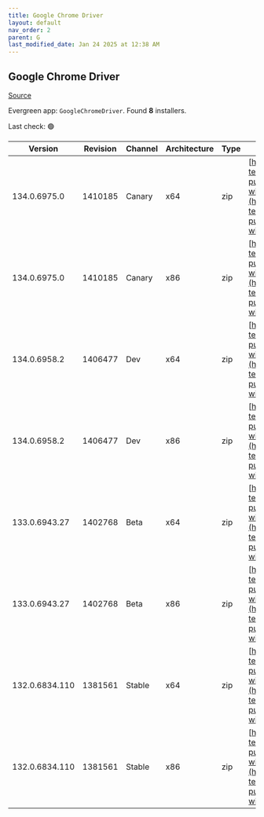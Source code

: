 ```yaml
---
title: Google Chrome Driver
layout: default
nav_order: 2
parent: G
last_modified_date: Jan 24 2025 at 12:38 AM
---
```


## Google Chrome Driver

[Source](https://googlechromelabs.github.io/chrome-for-testing/)

Evergreen app: `GoogleChromeDriver`. Found **8** installers.

Last check: 🟢

| Version        | Revision | Channel | Architecture | Type | URI                                                                                                                                                                                                          |
| -------------- | -------- | ------- | ------------ | ---- | ------------------------------------------------------------------------------------------------------------------------------------------------------------------------------------------------------------ |
| 134.0.6975.0   | 1410185  | Canary  | x64          | zip  | [https://storage.googleapis.com/chrome-for-testing-public/134.0.6975.0/win64/chromedriver-win64.zip](https://storage.googleapis.com/chrome-for-testing-public/134.0.6975.0/win64/chromedriver-win64.zip)     |
| 134.0.6975.0   | 1410185  | Canary  | x86          | zip  | [https://storage.googleapis.com/chrome-for-testing-public/134.0.6975.0/win32/chromedriver-win32.zip](https://storage.googleapis.com/chrome-for-testing-public/134.0.6975.0/win32/chromedriver-win32.zip)     |
| 134.0.6958.2   | 1406477  | Dev     | x64          | zip  | [https://storage.googleapis.com/chrome-for-testing-public/134.0.6958.2/win64/chromedriver-win64.zip](https://storage.googleapis.com/chrome-for-testing-public/134.0.6958.2/win64/chromedriver-win64.zip)     |
| 134.0.6958.2   | 1406477  | Dev     | x86          | zip  | [https://storage.googleapis.com/chrome-for-testing-public/134.0.6958.2/win32/chromedriver-win32.zip](https://storage.googleapis.com/chrome-for-testing-public/134.0.6958.2/win32/chromedriver-win32.zip)     |
| 133.0.6943.27  | 1402768  | Beta    | x64          | zip  | [https://storage.googleapis.com/chrome-for-testing-public/133.0.6943.27/win64/chromedriver-win64.zip](https://storage.googleapis.com/chrome-for-testing-public/133.0.6943.27/win64/chromedriver-win64.zip)   |
| 133.0.6943.27  | 1402768  | Beta    | x86          | zip  | [https://storage.googleapis.com/chrome-for-testing-public/133.0.6943.27/win32/chromedriver-win32.zip](https://storage.googleapis.com/chrome-for-testing-public/133.0.6943.27/win32/chromedriver-win32.zip)   |
| 132.0.6834.110 | 1381561  | Stable  | x64          | zip  | [https://storage.googleapis.com/chrome-for-testing-public/132.0.6834.110/win64/chromedriver-win64.zip](https://storage.googleapis.com/chrome-for-testing-public/132.0.6834.110/win64/chromedriver-win64.zip) |
| 132.0.6834.110 | 1381561  | Stable  | x86          | zip  | [https://storage.googleapis.com/chrome-for-testing-public/132.0.6834.110/win32/chromedriver-win32.zip](https://storage.googleapis.com/chrome-for-testing-public/132.0.6834.110/win32/chromedriver-win32.zip) |
